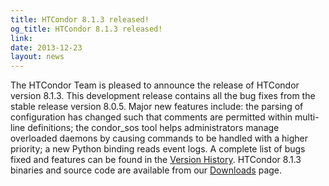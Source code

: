 ```yaml
---
title: HTCondor 8.1.3 released!
og_title: HTCondor 8.1.3 released!
link: 
date: 2013-12-23
layout: news
---
```


The HTCondor Team is pleased to announce the release of HTCondor version 8.1.3. This development release contains all the bug fixes from the stable release version 8.0.5. Major new features include: the parsing of configuration has changed such that comments are permitted within multi-line definitions; the condor_sos tool helps administrators manage overloaded daemons by causing commands to be handled with a higher priority; a new Python binding reads event logs. A complete list of bugs fixed and features can be found in the  <a href="manual/v8.1.3/10_3Development_Release.html">Version History</a>. HTCondor 8.1.3 binaries and source code are available from our <a href="downloads/">Downloads</a> page. 
